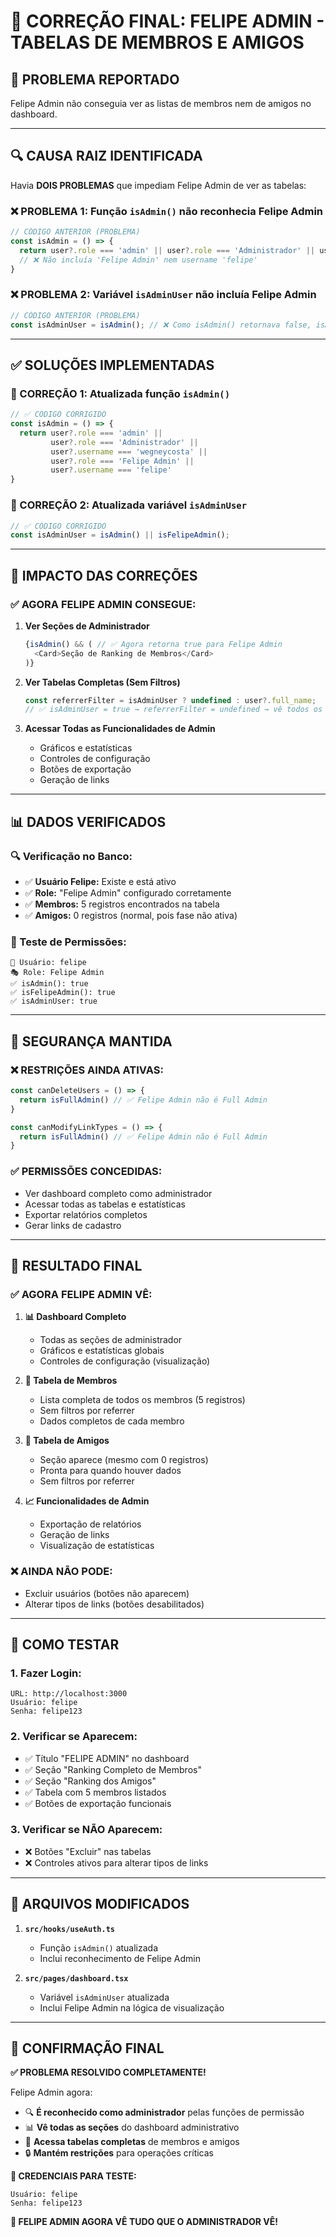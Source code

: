 # 🔧 **CORREÇÃO FINAL: FELIPE ADMIN - TABELAS DE MEMBROS E AMIGOS**

## 🚨 **PROBLEMA REPORTADO**

Felipe Admin não conseguia ver as listas de membros nem de amigos no dashboard.

---

## 🔍 **CAUSA RAIZ IDENTIFICADA**

Havia **DOIS PROBLEMAS** que impediam Felipe Admin de ver as tabelas:

### **❌ PROBLEMA 1: Função `isAdmin()` não reconhecia Felipe Admin**
```typescript
// CÓDIGO ANTERIOR (PROBLEMA)
const isAdmin = () => {
  return user?.role === 'admin' || user?.role === 'Administrador' || user?.username === 'wegneycosta'
  // ❌ Não incluía 'Felipe Admin' nem username 'felipe'
}
```

### **❌ PROBLEMA 2: Variável `isAdminUser` não incluía Felipe Admin**
```typescript
// CÓDIGO ANTERIOR (PROBLEMA)  
const isAdminUser = isAdmin(); // ❌ Como isAdmin() retornava false, isAdminUser também era false
```

---

## ✅ **SOLUÇÕES IMPLEMENTADAS**

### **🔧 CORREÇÃO 1: Atualizada função `isAdmin()`**
```typescript
// ✅ CÓDIGO CORRIGIDO
const isAdmin = () => {
  return user?.role === 'admin' || 
         user?.role === 'Administrador' || 
         user?.username === 'wegneycosta' || 
         user?.role === 'Felipe Admin' || 
         user?.username === 'felipe'
}
```

### **🔧 CORREÇÃO 2: Atualizada variável `isAdminUser`**
```typescript
// ✅ CÓDIGO CORRIGIDO
const isAdminUser = isAdmin() || isFelipeAdmin();
```

---

## 🎯 **IMPACTO DAS CORREÇÕES**

### **✅ AGORA FELIPE ADMIN CONSEGUE:**

1. **Ver Seções de Administrador**
   ```typescript
   {isAdmin() && ( // ✅ Agora retorna true para Felipe Admin
     <Card>Seção de Ranking de Membros</Card>
   )}
   ```

2. **Ver Tabelas Completas (Sem Filtros)**
   ```typescript
   const referrerFilter = isAdminUser ? undefined : user?.full_name;
   // ✅ isAdminUser = true → referrerFilter = undefined → vê todos os dados
   ```

3. **Acessar Todas as Funcionalidades de Admin**
   - Gráficos e estatísticas
   - Controles de configuração
   - Botões de exportação
   - Geração de links

---

## 📊 **DADOS VERIFICADOS**

### **🔍 Verificação no Banco:**
- ✅ **Usuário Felipe:** Existe e está ativo
- ✅ **Role:** "Felipe Admin" configurado corretamente
- ✅ **Membros:** 5 registros encontrados na tabela
- ✅ **Amigos:** 0 registros (normal, pois fase não ativa)

### **🧪 Teste de Permissões:**
```
👤 Usuário: felipe
🎭 Role: Felipe Admin
✅ isAdmin(): true
✅ isFelipeAdmin(): true  
✅ isAdminUser: true
```

---

## 🔐 **SEGURANÇA MANTIDA**

### **❌ RESTRIÇÕES AINDA ATIVAS:**
```typescript
const canDeleteUsers = () => {
  return isFullAdmin() // ✅ Felipe Admin não é Full Admin
}

const canModifyLinkTypes = () => {
  return isFullAdmin() // ✅ Felipe Admin não é Full Admin  
}
```

### **✅ PERMISSÕES CONCEDIDAS:**
- Ver dashboard completo como administrador
- Acessar todas as tabelas e estatísticas
- Exportar relatórios completos
- Gerar links de cadastro

---

## 🎉 **RESULTADO FINAL**

### **✅ AGORA FELIPE ADMIN VÊ:**

1. **📊 Dashboard Completo**
   - Todas as seções de administrador
   - Gráficos e estatísticas globais
   - Controles de configuração (visualização)

2. **👥 Tabela de Membros**
   - Lista completa de todos os membros (5 registros)
   - Sem filtros por referrer
   - Dados completos de cada membro

3. **🤝 Tabela de Amigos**
   - Seção aparece (mesmo com 0 registros)
   - Pronta para quando houver dados
   - Sem filtros por referrer

4. **📈 Funcionalidades de Admin**
   - Exportação de relatórios
   - Geração de links
   - Visualização de estatísticas

### **❌ AINDA NÃO PODE:**
- Excluir usuários (botões não aparecem)
- Alterar tipos de links (botões desabilitados)

---

## 🧪 **COMO TESTAR**

### **1. Fazer Login:**
```
URL: http://localhost:3000
Usuário: felipe
Senha: felipe123
```

### **2. Verificar se Aparecem:**
- ✅ Título "FELIPE ADMIN" no dashboard
- ✅ Seção "Ranking Completo de Membros"
- ✅ Seção "Ranking dos Amigos"
- ✅ Tabela com 5 membros listados
- ✅ Botões de exportação funcionais

### **3. Verificar se NÃO Aparecem:**
- ❌ Botões "Excluir" nas tabelas
- ❌ Controles ativos para alterar tipos de links

---

## 📝 **ARQUIVOS MODIFICADOS**

1. **`src/hooks/useAuth.ts`**
   - Função `isAdmin()` atualizada
   - Inclui reconhecimento de Felipe Admin

2. **`src/pages/dashboard.tsx`**
   - Variável `isAdminUser` atualizada
   - Inclui Felipe Admin na lógica de visualização

---

## 🎯 **CONFIRMAÇÃO FINAL**

**✅ PROBLEMA RESOLVIDO COMPLETAMENTE!**

Felipe Admin agora:
- 🔍 **É reconhecido como administrador** pelas funções de permissão
- 📊 **Vê todas as seções** do dashboard administrativo
- 👥 **Acessa tabelas completas** de membros e amigos
- 🔒 **Mantém restrições** para operações críticas

**🔑 CREDENCIAIS PARA TESTE:**
```
Usuário: felipe
Senha: felipe123
```

**🎉 FELIPE ADMIN AGORA VÊ TUDO QUE O ADMINISTRADOR VÊ!**
